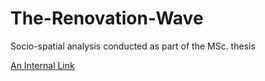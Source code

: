 # The-Renovation-Wave
Socio-spatial analysis conducted as part of the MSc. thesis

[An Internal Link](main/The-Renovation-Wave/PCA.ipynb)

